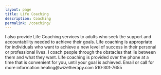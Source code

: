 ```yaml
---
layout: page
title: Life Coaching
description: Coaching
permalink: /coaching/
---
```

<p class="text-justify">
I also provide Life Coaching services to adults who seek the support and
accountability needed to achieve their goals. Life coaching is appropriate for
individuals who want to achieve a new level of success in their personal or
professional lives. I coach people through the obstacles that lie between them and
what they want. Life coaching is provided over the phone at a time that is
convenient for you, until your goal is achieved. Email or call for more
information healing@wizetherapy.com  510&#8209;301&#8209;7655
</p>
